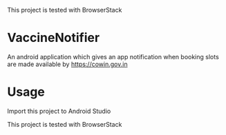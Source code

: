 This project is tested with BrowserStack
# VaccineNotifier
An android application which gives an app notification when booking slots are made available by https://cowin.gov.in

# Usage
Import this project to Android Studio

This project is tested with BrowserStack

